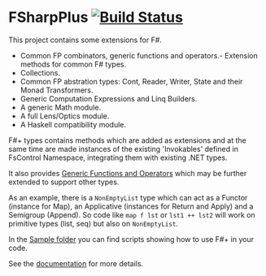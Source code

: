 FSharpPlus [![Build Status](https://api.travis-ci.org/gmpl/FSharpPlus.svg?branch=master)](https://travis-ci.org/gmpl/FSharpPlus)
==========

This project contains some extensions for F#.

 - Common FP combinators, generic functions and operators.- Extension methods for common F# types.
 - Collections.
 - Common FP abstration types: Cont, Reader, Writer, State and their Monad Transformers.
 - Generic Computation Expressions and Linq Builders.
 - A generic Math module.
 - A full Lens/Optics module.
 - A Haskell compatibility module.

F#+ types contains methods which are added as extensions and at the same time are made instances of the existing 'Invokables' defined in FsControl Namespace, integrating them with existing .NET types.

It also provides [Generic Functions and Operators](http://gmpl.github.io/FSharpPlus/reference/fsharpplus-operators.html) which may be further extended to support other types.

As an example, there is a <code>NonEmptyList</code> type which can act as a Functor (instance for Map), an Applicative (instances for Return and Apply) and a Semigroup (Append). So code like ``map f lst`` or ``lst1 ++ lst2`` will work on primitive types (list, seq) but also on ``NonEmptyList``.

In the [Sample folder](https://github.com/gmpl/FSharpPlus/tree/master/src/FSharpPlus/Samples) you can find scripts showing how to use F#+ in your code.

See the [documentation](http://gmpl.github.io/FSharpPlus) for more details.
